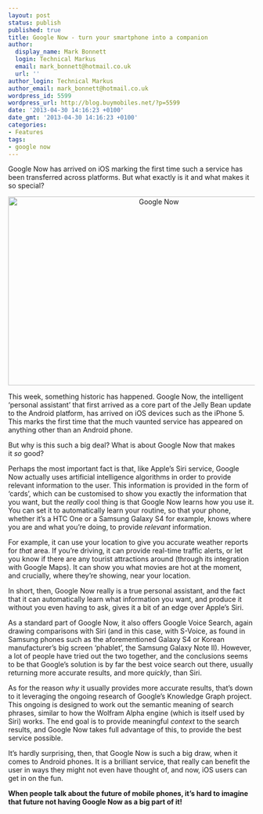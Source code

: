 ```yaml
---
layout: post
status: publish
published: true
title: Google Now - turn your smartphone into a companion
author:
  display_name: Mark Bonnett
  login: Technical Markus
  email: mark_bonnett@hotmail.co.uk
  url: ''
author_login: Technical Markus
author_email: mark_bonnett@hotmail.co.uk
wordpress_id: 5599
wordpress_url: http://blog.buymobiles.net/?p=5599
date: '2013-04-30 14:16:23 +0100'
date_gmt: '2013-04-30 14:16:23 +0100'
categories:
- Features
tags:
- google now
---
```

<div id="mainContent">
<div id="newsArticle">
<p><span class="postStandFirst">Google Now has arrived on iOS marking the first time such a service has been transferred across platforms. But what exactly is it and what makes it so special?</span></p>
<p style="text-align: center;"><img class="size-full wp-image-5600 aligncenter" alt="Google Now" src="https://a1comms-blog-buymobiles.storage.googleapis.com/2014/10/google-now-android-jelly-bean.jpg" width="600" height="385" /></p>
<p>This week, something historic has happened. Google Now, the intelligent &lsquo;personal assistant&rsquo; that first arrived as a core part of the Jelly Bean update to the&nbsp;Android&nbsp;platform, has arrived on&nbsp;iOS devices&nbsp;such as the&nbsp;iPhone 5. This marks the first time that the much vaunted service has appeared on anything other than an Android phone.</p>
<p>But why is this such a big deal? What is about Google Now that makes it&nbsp;<em>so</em>&nbsp;good?</p>
<p>Perhaps the most important fact is that, like Apple&rsquo;s Siri service, Google Now actually uses artificial intelligence algorithms in order to provide relevant information to the user. This information is provided in the form of &lsquo;cards&rsquo;, which can be customised to show you exactly the information that you want, but the&nbsp;<em>really</em>&nbsp;cool thing is that Google Now learns how you use it. You can set it to automatically learn your routine, so that your phone, whether it&rsquo;s a&nbsp;HTC One&nbsp;or a&nbsp;Samsung Galaxy S4&nbsp;for example, knows where you are and what you&rsquo;re doing, to provide&nbsp;<em>relevant</em>&nbsp;information.</p>
<p>For example, it can use your location to give you accurate weather reports for&nbsp;<em>that</em>&nbsp;area. If you&rsquo;re driving, it can provide real-time traffic alerts, or let you know if there are any tourist attractions around (through its integration with Google Maps). It can show you what movies are hot at the moment, and crucially, where they&rsquo;re showing, near your location.</p>
<p>In short, then, Google Now really is a true personal assistant, and the fact that it can automatically learn what information you want, and produce it without you even having to ask, gives it a bit of an edge over Apple&rsquo;s Siri.</p>
<p>As a standard part of Google Now, it also offers Google Voice Search, again drawing comparisons with Siri (and in this case, with S-Voice, as found in Samsung phones such as the aforementioned Galaxy S4 or Korean manufacturer&rsquo;s big screen &lsquo;phablet&rsquo;, the&nbsp;Samsung Galaxy Note II). However, a lot of people have tried out the two together, and the conclusions seems to be that Google&rsquo;s solution is by far the best voice search out there, usually returning more accurate results, and more&nbsp;<em>quickly</em>, than Siri.</p>
<p>As for the reason&nbsp;<em>why</em>&nbsp;it usually provides more accurate results, that&rsquo;s down to it leveraging the ongoing research of Google&rsquo;s Knowledge Graph project. This ongoing is designed to work out the semantic meaning of search phrases, similar to how the Wolfram Alpha engine (which is itself used by Siri) works. The end goal is to provide meaningful&nbsp;<em>context</em>&nbsp;to the search results, and Google Now takes full advantage of this, to provide the best service possible.</p>
<p>It&rsquo;s hardly surprising, then, that Google Now is such a big draw, when it comes to Android phones. It is a brilliant service, that really can benefit the user in ways they might not even have thought of, and now, iOS users can get in on the fun.</p>
<p><strong>When people talk about the future of mobile phones, it&rsquo;s hard to imagine that future not having Google Now as a big part of it!</strong></p>
</div>
</div>
